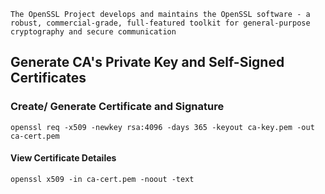 `The OpenSSL Project develops and maintains the OpenSSL software - a robust, commercial-grade, full-featured toolkit for general-purpose cryptography and secure communication`


## Generate CA's Private Key and Self-Signed Certificates


### Create/ Generate Certificate and Signature
`openssl req -x509 -newkey rsa:4096 -days 365 -keyout ca-key.pem -out ca-cert.pem`

#### View Certificate Detailes
`openssl x509 -in ca-cert.pem -noout -text`

## 